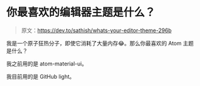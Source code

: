# 你最喜欢的编辑器主题是什么？

> 原文：<https://dev.to/sathish/whats-your-editor-theme-296b>

我是一个原子狂热分子，即使它消耗了大量内存😂。那么你最喜欢的 Atom 主题是什么？

我之前用的是 atom-material-ui。

我目前用的是 GitHub light。